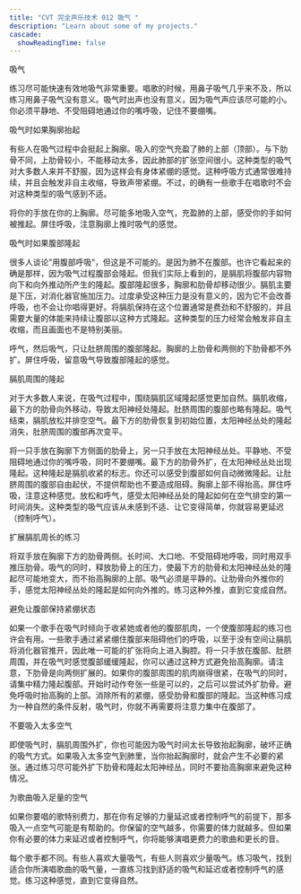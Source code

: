 ```yaml
---
title: "CVT 完全声乐技术 012 吸气 "
description: "Learn about some of my projects."
cascade:
  showReadingTime: false
---
```


吸气

练习尽可能快速有效地吸气非常重要。唱歌的时候，用鼻子吸气几乎来不及，所以练习用鼻子吸气没有意义。吸气时出声也没有意义，因为吸气声应该尽可能的小。你必须平静地、不受阻碍地通过你的嘴呼吸，记住不要绷嘴。

吸气时如果胸廓抬起

有些人在吸气过程中会挺起上胸廓。吸入的空气充盈了肺的上部（顶部）。与下肋骨不同，上肋骨较小，不能移动太多，因此肺部的扩张空间很小。这种类型的吸气对大多数人来并不舒服，因为这样会有身体紧绷的感觉。这种呼吸方式通常很难持续，并且会触发非自主收缩，导致声带紧绷。不过，的确有一些歌手在唱歌时不会对这种类型的吸气感到不适。




将你的手放在你的上胸廓。尽可能多地吸入空气，充盈肺的上部，感受你的手如何被推起。屏住呼吸，注意胸廓上推时吸气的感觉。




吸气时如果腹部隆起

很多人谈论"用腹部呼吸"，但这是不可能的。是因为肺不在腹部。也许它看起来的确是那样，因为吸气过程腹部会隆起。但我们实际上看到的，是膈肌将腹部内容物向下和向外推动所产生的隆起。腹部隆起很多，胸廓和肋骨却移动很少。膈肌主要是下压，对消化器官施加压力。过度承受这种压力是没有意义的，因为它不会改善呼吸，也不会让你唱得更好。将膈肌保持在这个位置通常是费劲和不舒服的，并且需要大量的体能来持续让腹部以这种方式隆起。这种类型的压力经常会触发非自主收缩，而且画面也不是特别美丽。




呼气，然后吸气，只让肚脐周围的腹部隆起。胸廓的上肋骨和两侧的下肋骨都不外扩。屏住呼吸，留意吸气导致腹部隆起的感觉。




膈肌周围的隆起

对于大多数人来说，在吸气过程中，围绕膈肌区域隆起感觉更加自然。膈肌收缩，最下方的肋骨向外移动，导致太阳神经处隆起。肚脐周围的腹部也略有隆起。吸气结束，膈肌放松并排空空气。最下方的肋骨恢复到初始位置，太阳神经丛处的隆起消失，肚脐周围的腹部再次变平。

将一只手放在胸廓下方侧面的肋骨上，另一只手放在太阳神经丛处。平静地、不受阻碍地通过你的嘴呼吸，同时不要绷嘴。最下方的肋骨外扩，在太阳神经丛处出现隆起。这种隆起是膈肌收紧的标志。你还可以感受到腹部如何自动微微隆起。让肚脐周围的腹部自由起伏，不提供帮助也不要造成阻碍。胸廓上部不得抬高。屏住呼吸，注意这种感觉。放松和呼气，感受太阳神经丛处的隆起如何在空气排空的第一时间消失。这种类型的吸气应该从未感到不适、让它变得简单，你就容易更延迟（控制呼气）。




扩展膈肌周长的练习

将双手放在胸廓下方的肋骨两侧。长时间、大口地、不受阻碍地呼吸，同时用双手推压肋骨。吸气的同时，释放肋骨上的压力，使最下方的肋骨和太阳神经丛处的隆起尽可能地变大，而不抬高胸廓的上部。吸气必须是平静的。让肋骨向外推你的手，感觉太阳神经丛处的隆起是如何向外推的。练习这种外推，直到它变成自然。




避免让腹部保持紧绷状态

如果一个歌手在吸气时倾向于收紧她或者他的腹部肌肉，一个使腹部隆起的练习也许会有用。一些歌手通过紧紧绷住腹部来阻碍他们的呼吸，以至于没有空间让膈肌将消化器官推开，因此唯一可能的扩张将向上进入胸腔。将一只手放在腹部、肚脐周围，并在吸气时感觉腹部缓缓隆起，你可以通过这种方式避免抬高胸廓。请注意，下肋骨是向两侧扩展的。如果你的腹部周围的肌肉崩得很紧，在吸气的同时，请集中精力隆起腹部。开始时动作夸张一些是可以的，之后可以尝试外扩肋骨。避免呼吸时抬高胸的上部。消除所有的紧绷，感受肋骨和腹部的隆起。当这种练习成为一种自然的条件反射，吸气时，你就不再需要将注意力集中在腹部了。

不要吸入太多空气

即使吸气时，膈肌周围外扩，你也可能因为吸气时间太长导致抬起胸廓，破坏正确的吸气方式。如果吸入太多空气到肺里，当你抬起胸廓时，就会产生不必要的紧张。通过练习尽可能外扩下肋骨和隆起太阳神经丛，同时不要抬高胸廓来避免这种情况。




为歌曲吸入足量的空气

如果你要唱的歌特别费力，那在你有足够的力量延迟或者控制呼气的前提下，那多吸入一点空气可能是有帮助的。你保留的空气越多，你需要的体力就越多。但如果你有必要的体力来延迟或者控制呼气，你将能够演唱更费力的歌曲和更长的音。

每个歌手都不同。有些人喜欢大量吸气，有些人则喜欢少量吸气。练习吸气，找到适合你所演唱歌曲的吸气量，一直练习找到舒适的吸气和延迟或者控制呼气的感觉。练习这种感觉，直到它变得自然。